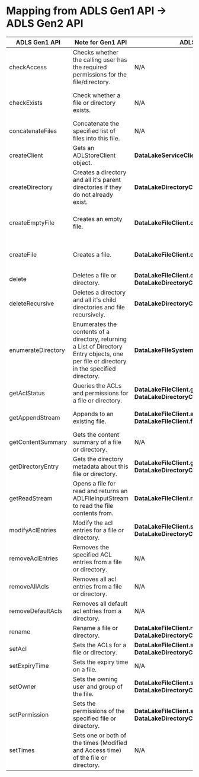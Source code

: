 <h1>Mapping from ADLS Gen1 API -> ADLS Gen2 API</h1>
<table style="background:white">
<thead>
<tr>
<th>ADLS Gen1 API</th>
<th>Note for Gen1 API</th>
<th>ADLS Gen2 API</th>
<th>Note for API Mapping</th>
</tr>
</thead>
<tbody>
<tr>
<td>checkAccess</td>
<td>Checks whether the calling user has the required permissions for the file/directory.</td>
<td>N/A</td>
<td></td>
</tr>
<tr>
<td>checkExists</td>
<td>Check whether a file or directory exists.</td>
<td>N/A</td>
<td>Use Gen2 API methods <strong>createFileWithResponse</strong> and <strong>createDirectoryWithResponse</strong> and set <strong>BlobRequestConditions.setIfNoneMatch("*")</strong></td>
</tr>
<tr>
<td>concatenateFiles</td>
<td>Concatenate the specified list of files into this file.</td>
<td>N/A</td>
<td></td>
</tr>
<tr>
<td>createClient</td>
<td>Gets an ADLStoreClient object.</td>
<td><strong>DataLakeServiceClient.create</strong></td>
<td></td>
</tr>
<tr>
<td>createDirectory</td>
<td>Creates a directory and all it's parent directories if they do not already exist.</td>
<td><strong>DataLakeDirectoryClient.create</strong></td>
<td></td>
</tr>
<tr>
<td>createEmptyFile</td>
<td>Creates an empty file.</td>
<td><strong>DataLakeFileClient.create</strong></td>
<td>By default this method will override an existing file, set <strong>BlobRequestConditions.setIfNoneMatch("*")</strong> to prevent overwriting.</td>
</tr>
<tr>
<td>createFile</td>
<td>Creates a file.</td>
<td><strong>DataLakeFileClient.create</strong></td>
<td>By default this method will override an existing file, set <strong>BlobRequestConditions.setIfNoneMatch("*")</strong> to prevent overwriting.</td>
</tr>
<tr>
<td>delete</td>
<td>Deletes a file or directory.</td>
<td><strong>DataLakeFileClient.delete</strong> and <strong>DataLakeDirectoryClient.delete</strong></td>
<td></td>
</tr>
<tr>
<td>deleteRecursive</td>
<td>Deletes a directory and all it's child directories and file recursively.</td>
<td><strong>DataLakeDirectoryClient.delete</strong></td>
<td>Set the <strong>recursive</strong> parameter to <strong>true</strong></td>
</tr>
<tr>
<td>enumerateDirectory</td>
<td>Enumerates the contents of a directory, returning a List of Directory Entry objects, one per file or directory in the specified directory.</td>
<td><strong>DataLakeFileSystemClient.listPaths</strong></td>
<td>Set <strong>ListPathsOptions.path</strong> to the desired path</td>
</tr>
<tr>
<td>getAclStatus</td>
<td>Queries the ACLs and permissions for a file or directory.</td>
<td><strong>DataLakeFileClient.getAccessControl</strong> and <strong>DataLakeDirectoryClient.getAccessControl</strong></td>
<td>Set <strong>ListPathsOptions.path</strong> to the desired path</td>
</tr>
<tr>
<td>getAppendStream</td>
<td>Appends to an existing file.</td>
<td><strong>DataLakeFileClient.append</strong> followed by <strong>DataLakeFileClient.flush</strong></td>
<td><strong>append</strong> should be followed by <strong>flush</strong> to actually write data into the file. <strong>append</strong> is used to stage data, not actually write data into file.</td>
</tr>
<tr>
<td>getContentSummary</td>
<td>Gets the content summary of a file or directory.</td>
<td>N/A</td>
<td></td>
</tr>
<tr>
<td>getDirectoryEntry</td>
<td>Gets the directory metadata about this file or directory.</td>
<td><strong>DataLakeFileClient.getProperties</strong> and <strong>DataLakeDirectoryClient.getProperties</strong></td>
<td></td>
</tr>
<tr>
<td>getReadStream</td>
<td>Opens a file for read and returns an ADLFileInputStream to read the file contents from.</td>
<td><strong>DataLakeFileClient.read</strong></td>
<td></td>
</tr>
<tr>
<td>modifyAclEntries</td>
<td>Modify the acl entries for a file or directory.</td>
<td><strong>DataLakeFileClient.setAccessControlList</strong> and <strong>DataLakeDirectoryClient.setAccessControlList</strong></td>
<td></td>
</tr>
<tr>
<td>removeAclEntries</td>
<td>Removes the specified ACL entries from a file or directory.</td>
<td>N/A</td>
<td></td>
</tr>
<tr>
<td>removeAllAcls</td>
<td>Removes all acl entries from a file or directory.</td>
<td>N/A</td>
<td></td>
</tr>
<tr>
<td>removeDefaultAcls</td>
<td>Removes all default acl entries from a directory.</td>
<td>N/A</td>
<td></td>
</tr>
<tr>
<td>rename</td>
<td>Rename a file or directory.</td>
<td><strong>DataLakeFileClient.rename</strong> and <strong>DataLakeDirectoryClient.rename</strong></td>
<td></td>
</tr>
<tr>
<td>setAcl</td>
<td>Sets the ACLs for a file or directory.</td>
<td><strong>DataLakeFileClient.setAccessControlList</strong> and <strong>DataLakeDirectoryClient.setAccessControlList</strong></td>
<td></td>
</tr>
<tr>
<td>setExpiryTime</td>
<td>Sets the expiry time on a file.</td>
<td>N/A</td>
<td></td>
</tr>
<tr>
<td>setOwner</td>
<td>Sets the owning user and group of the file.</td>
<td><strong>DataLakeFileClient.setPermissions</strong> and <strong>DataLakeDirectoryClient.setPermissions</strong></td>
<td></td>
</tr>
<tr>
<td>setPermission</td>
<td>Sets the permissions of the specified file or directory.</td>
<td><strong>DataLakeFileClient.setPermissions</strong> and <strong>DataLakeDirectoryClient.setPermissions</strong></td>
<td></td>
</tr>
<tr>
<td>setTimes</td>
<td>Sets one or both of the times (Modified and Access time) of the file or directory.</td>
<td>N/A</td>
<td></td>
</tr>
</tbody>
</table>

